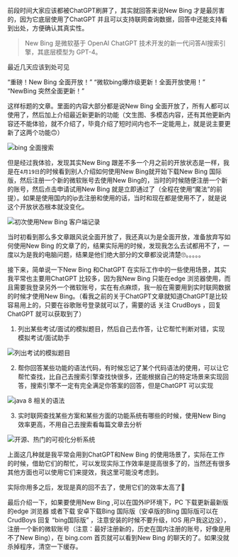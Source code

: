 前段时间大家应该都被ChatGPT刷屏了，其实就回答来说New Bing 才是最厉害的，因为它底层使用了ChatGPT 并且可以支持联网查询数据，回答中还能支持看到出处，方便确认其真实性。

> New Bing 是微软基于 OpenAI ChatGPT 技术开发的新一代问答AI搜索引擎，其底层模型为 GPT-4。

最近几天应该到处可见

“重磅！New Bing 全面开放！”
“微软bing爆炸级更新！全面开放使用！”
“NewBing 突然全面更新！” 

这样标题的文章。里面的内容大部分都是说New Bing 全面开放了，所有人都可以使用了，然后加上介绍最近新更新的功能（文生图、多模态内容，还有其他更新内容还不能体验，就不介绍了，毕竟介绍了短时间内也不一定能用上，就是说主要更新了这两个功能🙃）

![bing 全面搜索](https://p3-juejin.byteimg.com/tos-cn-i-k3u1fbpfcp/d7eb74fc2ca449d2a61abb3f42ad2a28~tplv-k3u1fbpfcp-watermark.image)


但是经过我体验，发现其实New Bing 跟差不多一个月之前的开放状态是一样，我是在`4月19日`的时候看到别人介绍如何使用New Bing就开始下载New Bing 国际版，然后注册一个新的微软账号去使用New Bing的，当时的时候随便注册一个新的账号，然后点击申请试用New Bing 就是立即通过了（全程在使用“魔法”的前提）。如果是使用国内的ip去注册和使用的话，当时和现在都是使用不了，就是说这个开放状态根本就没变化。


![初次使用New Bing 客户端记录](https://p1-juejin.byteimg.com/tos-cn-i-k3u1fbpfcp/7e1fb75c3333410d8d7635d46bf30867~tplv-k3u1fbpfcp-watermark.image)




当时初看到那么多文章跟风说全面开放了，我还真以为是全面开放，准备放弃写如何使用New Bing 的文章了的，结果实际用的时候，发现我怎么去试都用不了，一度以为是我的电脑问题，结果是他们绝大部分的文章都没说清楚🙄。。。。。


接下来，简单说一下New Bing 和ChatGPT 在实际工作中的一些使用场景，其实我平常也主要用ChatGPT 比较多，因为我New Bing 只能在edge 浏览器使用，而且需要我登录另外一个微软账号，实在有点麻烦，我一般在需要用到实时联网数据的时候才使用New Bing。（看我之前的关于ChatGPT文章就知道ChatGPT是比较容易用上的，只要在谷歌账号登录就可以了，需要的话 关注 CrudBoys ，回复ChatGPT 就可以获取到了）

1. 列出某些考试/面试的模拟题目，然后自己去作答，让它帮忙判断对错，实现模拟考试/面试助手

![列出考试的模拟题目](https://p1-juejin.byteimg.com/tos-cn-i-k3u1fbpfcp/803d3b0e2e1a417793b17004b32ac57f~tplv-k3u1fbpfcp-watermark.image)


2. 帮你回答某些功能的语法代码，有时候忘记了某个代码语法的使用，可以让它帮忙查找，比自己去搜索引擎查找快很多，还能根据自己的特定场景来实现回答，搜索引擎不一定有完全满足你答案的回答，但是ChatGPT 可以实现

![java 8 相关的语法](https://p3-juejin.byteimg.com/tos-cn-i-k3u1fbpfcp/795da48c60ca44c2aa8d763d36324afc~tplv-k3u1fbpfcp-zoom-1.image)

3. 实时联网查找某些方案和某些方面的功能系统有哪些的时候，使用New Bing 效率更高，不用自己去搜索看每篇文章去分析

![开源、热门的可视化分析系统](https://p3-juejin.byteimg.com/tos-cn-i-k3u1fbpfcp/211cb6d775d543179191178948229fc3~tplv-k3u1fbpfcp-zoom-1.image)



上面这几种就是我平常会用到ChatGPT和New Bing 的使用场景了，实际在工作的时候，借助它们的帮忙，可以发现实际工作效率是提高很多了的，当然还有很多其他方面也可以使用它们来提效，我这里可能没考虑到。

实际你用多之后，发现是真的回不去了，使用它们的效率太高了🤭

最后介绍一下，如果要使用New Bing ,可以在国外IP环境下，PC 下载更新最新版的edge 浏览器 或者下载 安卓下载Bing 国际版（安卓版的Bing 国际版可以在 CrudBoys  回复 “bing国际版” ，注意安装的时候不要升级，IOS 用户我这边没），注册一个新的微软账号（注意：最好注册新的，历史在国内注册的账号，好像是用不了New Bing），在 bing.com 首页就可以看到New Bing 的聊天的了。如果没就杀掉程序，清空一下缓存。 
